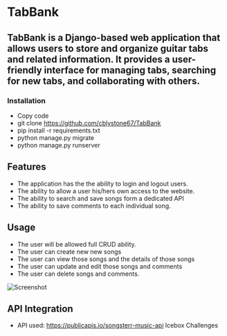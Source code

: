 # TabBank
## TabBank is a Django-based web application that allows users to store and organize guitar tabs and related information. It provides a user-friendly interface for managing tabs, searching for new tabs, and collaborating with others.

### Installation
* Copy code
* git clone <https://github.com/cblystone67/TabBank>
* pip install -r requirements.txt
* python manage.py migrate
* python manage.py runserver

## Features
* The application has the the ability to login and logout users.
* The ability to allow a user his/hers own access to the website.
* The ability to search and save songs form a dedicated API
* The ability to save comments to each individual song.

## Usage
* The user will be allowed full CRUD ability.
* The user can create new new songs
* The user can view those songs and the details of those songs
* The user can update and edit those songs and comments
* The user can delete songs and comments.


![Screenshot](main_app/css/images/HomePage.png)




## API Integration
* API used: <https://publicapis.io/songsterr-music-api>
Icebox Challenges





